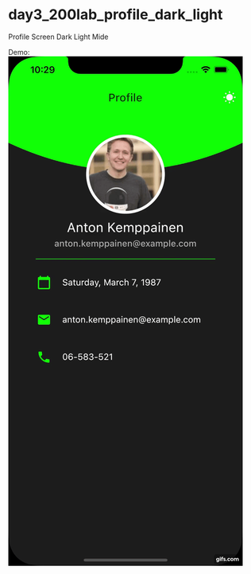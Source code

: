 # day3_200lab_profile_dark_light

Profile Screen Dark Light Mide

Demo:
![Demo](https://github.com/TrungNguyen1208/day3_200lab_profile_dark_light/blob/master/preview/demo.gif)

